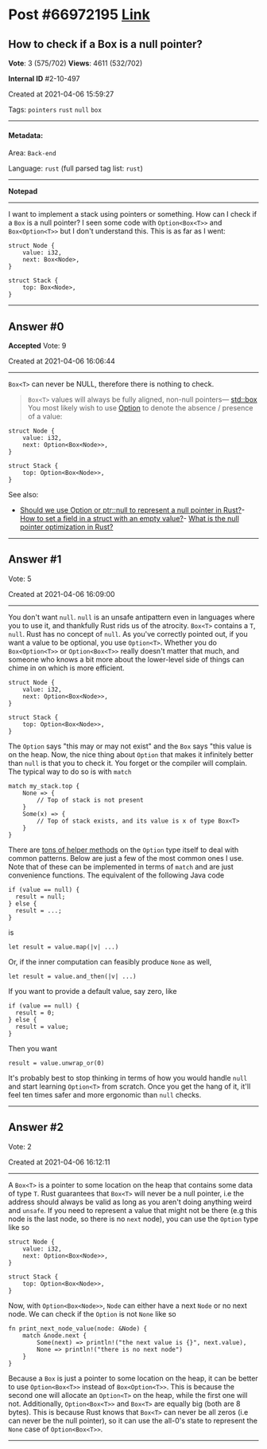 
# Post \#66972195 [Link](https://stackoverflow.com/questions/66972195/)

## How to check if a Box is a null pointer?

**Vote**: 3 (575/702) **Views**: 4611 (532/702) 

**Internal ID** \#2-10-497

Created at 2021-04-06 15:59:27

Tags: `pointers` `rust` `null` `box`

----------

#### Metadata:

Area: `Back-end`

Language: `rust` (full parsed tag list: `rust`)

----------

**Notepad**


----------

I want to implement a stack using pointers or something. How can I check if a `Box` is a null pointer? I seen some code with `Option<Box<T>>` and `Box<Option<T>>` but I don't understand this. This is as far as I went:
```
struct Node {
    value: i32,
    next: Box<Node>,
}

struct Stack {
    top: Box<Node>,
}
```



----------
        
## Answer \#0

**Accepted** Vote: 9

Created at 2021-04-06 16:06:44

------------

`Box<T>` can never be NULL, therefore there is nothing to check.
> `Box<T>` values will always be fully aligned, non-null pointers— [std::box](https://doc.rust-lang.org/std/boxed/index.html)
You most likely wish to use [Option](https://doc.rust-lang.org/std/option/enum.Option.html) to denote the absence / presence of a value:
```
struct Node {
    value: i32,
    next: Option<Box<Node>>,
}

struct Stack {
    top: Option<Box<Node>>,
}
```

See also:
- [Should we use Option or ptr::null to represent a null pointer in Rust?](https://stackoverflow.com/q/54195517/155423)- [How to set a field in a struct with an empty value?](https://stackoverflow.com/q/57962168/155423)- [What is the null pointer optimization in Rust?](https://stackoverflow.com/q/46557608/155423)


------------
    
    
## Answer \#1

 Vote: 5

Created at 2021-04-06 16:09:00

------------

You don't want `null`. `null` is an unsafe antipattern even in languages where you  to use it, and thankfully Rust rids us of the atrocity. `Box<T>`  contains a `T`,  `null`. Rust has no concept of `null`.
As you've correctly pointed out, if you want a value to be optional, you use `Option<T>`. Whether you do `Box<Option<T>>` or `Option<Box<T>>` really doesn't matter that much, and someone who knows a bit more about the lower-level side of things can chime in on which is more efficient.
```
struct Node {
    value: i32,
    next: Option<Box<Node>>,
}

struct Stack {
    top: Option<Box<Node>>,
}
```

The `Option` says "this may or may not exist" and the `Box` says "this value is on the heap. Now, the nice thing about `Option` that makes it infinitely better than `null` is that you  to check it. You  forget or the compiler will complain. The typical way to do so is with `match`
```
match my_stack.top {
    None => {
        // Top of stack is not present
    }
    Some(x) => {
        // Top of stack exists, and its value is x of type Box<T>
    }
}
```

There are [tons of helper methods](https://doc.rust-lang.org/std/option/enum.Option.html) on the `Option` type itself to deal with common patterns. Below are just a few of the most common ones I use. Note that  of these can be implemented in terms of `match` and are just convenience functions.
The equivalent of the following Java code
```
if (value == null) {
  result = null;
} else {
  result = ...;
}
```

is
```
let result = value.map(|v| ...)
```

Or, if the inner computation can feasibly produce `None` as well,
```
let result = value.and_then(|v| ...)
```

If you want to provide a default value, say zero, like
```
if (value == null) {
  result = 0;
} else {
  result = value;
}
```

Then you want
```
result = value.unwrap_or(0)
```

It's probably best to stop thinking in terms of how you would handle `null` and start learning `Option<T>` from scratch. Once you get the hang of it, it'll feel ten times safer and more ergonomic than `null` checks.


------------
    
    
## Answer \#2

 Vote: 2

Created at 2021-04-06 16:12:11

------------

A `Box<T>` is a pointer to some location on the heap that contains some data of type `T`. Rust guarantees that `Box<T>` will never be a null pointer, i.e the address should always be valid as long as you aren't doing anything weird and `unsafe`.
If you need to represent a value that might not be there (e.g this node is the last node, so there is no `next` node), you can use the `Option` type like so
```
struct Node {
    value: i32,
    next: Option<Box<Node>>,
}

struct Stack {
    top: Option<Box<Node>>,
}
```

Now, with `Option<Box<Node>>`, `Node` can either have a next `Node` or no next node. We can check if the `Option` is not `None` like so
```
fn print_next_node_value(node: &Node) {
    match &node.next {
        Some(next) => println!("the next value is {}", next.value),
        None => println!("there is no next node")
    }
}
```

Because a `Box` is just a pointer to some location on the heap, it can be better to use `Option<Box<T>>` instead of `Box<Option<T>>`. This is because the second one will allocate an `Option<T>` on the heap, while the first one will not. Additionally, `Option<Box<T>>` and `Box<T>` are equally big (both are 8 bytes). This is because Rust knows that `Box<T>` can never be all zeros (i.e can never be the null pointer), so it can use the all-0's state to represent the `None` case of `Option<Box<T>>`.


------------
    
    